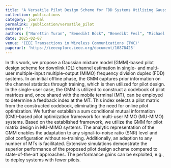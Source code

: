 ```yaml
---
title: "A Versatile Pilot Design Scheme for FDD Systems Utilizing Gaussian Mixture Models"
collection: publications
category: journal
permalink: /publication/versatile_pilot
excerpt: ''
authors: ["Nurettin Turan", "Benedikt Böck", "Benedikt Fesl", "Michael Joham", "Deniz Gündüz","Wolfgang Utschick"]
date: 2025-02-07
venue: 'IEEE Transactions in Wireless Communications (TWC)'
paperurl: 'https://ieeexplore.ieee.org/document/10878425'
---
```

In this work, we propose a Gaussian mixture model (GMM)-based pilot design scheme for downlink (DL) channel estimation in single- and multi-user multiple-input multiple-output (MIMO) frequency division duplex (FDD) systems. In an initial offline phase, the GMM captures prior information on the channel statistics through training, which is then utilized for pilot design. In the single-user case, the GMM is utilized to construct a codebook of pilot matrices and, once shared with the mobile terminal (MT), can be employed to determine a feedback index at the MT. This index selects a pilot matrix from the constructed codebook, eliminating the need for online pilot optimization. We further establish a sum conditional mutual information (CMI)-based pilot optimization framework for multi-user MIMO (MU-MIMO) systems. Based on the established framework, we utilize the GMM for pilot matrix design in MU-MIMO systems. The analytic representation of the GMM enables the adaptation to any signal-to-noise ratio (SNR) level and pilot configuration without re-training. Additionally, an adaption to any number of MTs is facilitated. Extensive simulations demonstrate the superior performance of the proposed pilot design scheme compared to state-of-the-art approaches. The performance gains can be exploited, e.g., to deploy systems with fewer pilots.